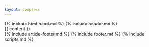```yaml
---
layout: compress
---
```

<!DOCTYPE html>
<html>
<!-- head -->
{% include html-head.md %}
<body class="body">
    <!-- header -->
    {% include header.md %}
    <!-- main content -->
    <main class="container" role="main">
        {{ content }}
        <div id="back-to-top" role="button" aria-label="Back to top">
            <i class="fa fa-angle-double-up fa-fw" aria-hidden="true"></i>
        </div>
    </main>
    <!-- footer -->
    {% include article-footer.md %}
    {% include footer.md %}
    <!-- scripts -->
    {% include scripts.md %}
</body>
</html>
